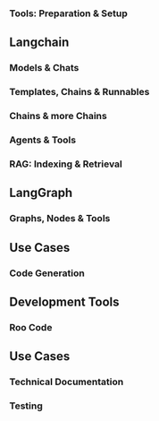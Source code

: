 ### Tools: Preparation & Setup
## Langchain
### Models & Chats
### Templates, Chains & Runnables
### Chains & more Chains
### Agents & Tools
### RAG: Indexing & Retrieval
## LangGraph
### Graphs, Nodes & Tools
## Use Cases 
### Code Generation
## Development Tools
### Roo Code
## Use Cases
### Technical Documentation
### Testing
